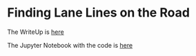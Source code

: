 # **Finding Lane Lines on the Road** 

The WriteUp is [here](WriteUp.md)


The Jupyter Notebook with the code is [here](P1.ipynb)


